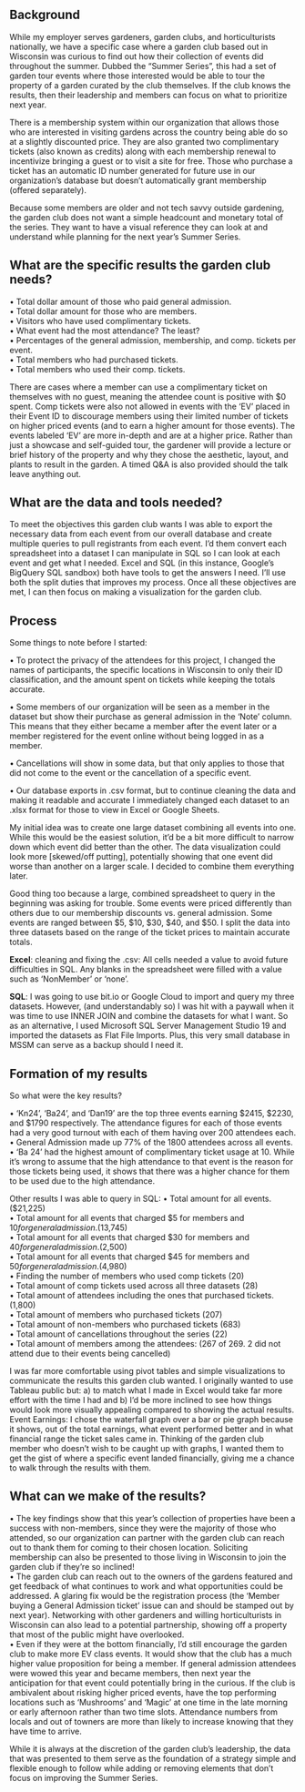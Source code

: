 Background
-
While my employer serves gardeners, garden clubs, and horticulturists nationally, we have a specific case where a garden club based out in Wisconsin was curious to find out how their collection of events did throughout the summer. Dubbed the “Summer Series”, this had a set of garden tour events where those interested would be able to tour the property of a garden curated by the club themselves. If the club knows the results, then their leadership and members can focus on what to prioritize next year. 

There is a membership system within our organization that allows those who are interested in visiting gardens across the country being able do so at a slightly discounted price. They are also granted two complimentary tickets (also known as credits) along with each membership renewal to incentivize bringing a guest or to visit a site for free. Those who purchase a ticket has an automatic ID number generated for future use in our organization’s database but doesn’t automatically grant membership (offered separately).  

Because some members are older and not tech savvy outside gardening, the garden club does not want a simple headcount and monetary total of the series. They want to have a visual reference they can look at and understand while planning for the next year’s Summer Series. 

What are the specific results the garden club needs?
---
•	Total dollar amount of those who paid general admission. </br>
•	Total dollar amount for those who are members. </br>
•	Visitors who have used complimentary tickets. </br>
•	What event had the most attendance? The least? </br>
•	Percentages of the general admission, membership, and comp. tickets per event.</br>
•	Total members who had purchased tickets.</br>
•	Total members who used their comp. tickets.</br>


There are cases where a member can use a complimentary ticket on themselves with no guest, meaning the attendee count is positive with $0 spent. Comp tickets were also not allowed in events with the ‘EV’ placed in their Event ID to discourage members using their limited number of tickets on higher priced events (and to earn a higher amount for those events).
The events labeled ‘EV’ are more in-depth and are at a higher price. Rather than just a showcase and self-guided tour, the gardener will provide a lecture or brief history of the property and why they chose the aesthetic, layout, and plants to result in the garden. A timed Q&A is also provided should the talk leave anything out. 
 

What are the data and tools needed?
---
To meet the objectives this garden club wants I was able to export the necessary data from each event from our overall database and create multiple queries to pull registrants from each event. I’d them convert each spreadsheet into a dataset I can manipulate in SQL so I can look at each event and get what I needed. Excel and SQL (in this instance, Google’s BigQuery SQL sandbox) both have tools to get the answers I need. I’ll use both the split duties that improves my process. Once all these objectives are met, I can then focus on making a visualization for the garden club.

Process
---
Some things to note before I started:</br>

•	To protect the privacy of the attendees for this project, I changed the names of participants, the specific locations in Wisconsin to only their ID classification, and the amount spent on tickets while keeping the totals accurate.</br>

•	Some members of our organization will be seen as a member in the dataset but show their purchase as general admission in the ‘Note’ column. This means that they either became a member after the event later or a member registered for the event online without being logged in as a member. </br>

•	Cancellations will show in some data, but that only applies to those that did not come to the event or the cancellation of a specific event.</br>

•	Our database exports in .csv format, but to continue cleaning the data and making it readable and accurate I immediately changed each dataset to an .xlsx format for those to view in Excel or Google Sheets. </br>


My initial idea was to create one large dataset combining all events into one. While this would be the easiest solution, it’d be a bit more difficult to narrow down which event did better than the other.  The data visualization could look more [skewed/off putting], potentially showing that one event did worse than another on a larger scale.  I decided to combine them everything later. 

Good thing too because a large, combined spreadsheet to query in the beginning was asking for trouble. Some events were priced differently than others due to our membership discounts vs. general admission. Some events are ranged between $5, $10, $30, $40, and $50. I split the data into three datasets based on the range of the ticket prices to maintain accurate totals.

<b>Excel</b>: cleaning and fixing the .csv: All cells needed a value to avoid future difficulties in SQL. Any blanks in the spreadsheet were filled with a value such as ‘NonMember’ or ‘none’.

 
<b>SQL</b>: I was going to use bit.io or Google Cloud to import and query my three datasets. However, (and understandably so) I was hit with a paywall when it was time to use INNER JOIN and combine the datasets for what I want. So as an alternative, I used Microsoft SQL Server Management Studio 19 and imported the datasets as Flat File Imports. Plus, this very small database in MSSM can serve as a backup should I need it.
 

Formation of my results 
---
So what were the key results?</br>

•	‘Kn24’, ‘Ba24’, and ‘Dan19’ are the top three events earning $2415, $2230, and $1790 respectively. The attendance figures for each of those events had a very good turnout with each of them having over 200 attendees each.</br>
•	General Admission made up 77% of the 1800 attendees across all events. </br>
•	‘Ba 24’ had the highest amount of complimentary ticket usage at 10. While it’s wrong to assume that the high attendance to that event is the reason for those tickets being used, it shows that there was a higher chance for them to be used due to the high attendance. </br>

Other results I was able to query in SQL:
•	Total amount for all events. ($21,225)</br>
•	Total amount for all events that charged $5 for members and $10 for general admission. ($13,745)</br>
•	Total amount for all events that charged $30 for members and $40 for general admission. ($2,500)</br>
•	Total amount for all events that charged $45 for members and $50 for general admission. ($4,980)</br>
•	Finding the number of members who used comp tickets (20)</br>
•	Total amount of comp tickets used across all three datasets (28)</br>
•	Total amount of attendees including the ones that purchased tickets. (1,800)</br>
•	Total amount of members who purchased tickets (207)</br>
•	Total amount of non-members who purchased tickets (683)</br>
•	Total amount of cancellations throughout the series (22)</br>
•	Total amount of members among the attendees:
(267 of 269. 2 did not attend due to their events being cancelled)</br>

  
I was far more comfortable using pivot tables and simple visualizations to communicate the results this garden club wanted. I originally wanted to use Tableau public but: a) to match what I made in Excel would take far more effort with the time I had and b) I’d be more inclined to see how things would look more visually appealing compared to showing the actual results. 
Event Earnings: I chose the waterfall graph over a bar or pie graph because it shows, out of the total earnings, what event performed better and in what financial range the ticket sales came in. Thinking of the garden club member who doesn’t wish to be caught up with graphs, I wanted them to get the gist of where a specific event landed financially, giving me a chance to walk through the results with them. 


What can we make of the results?
---
• The key findings show that this year’s collection of properties have been a success with non-members, since they were the majority of those who attended, so our organization can partner with the garden club can reach out to thank them for coming to their chosen location. Soliciting membership can also be presented to those living in Wisconsin to join the garden club if they’re so inclined!</br>
• The garden club can reach out to the owners of the gardens featured and get feedback of what continues to work and what opportunities could be addressed.  A glaring fix would be the registration process (the ‘Member buying a General Admission ticket’ issue can and should be stamped out by next year).  Networking with other gardeners and willing horticulturists in Wisconsin can also lead to a potential partnership, showing off a property that most of the public might have overlooked.</br> 
• Even if they were at the bottom financially, I’d still encourage the garden club to make more EV class events. It would show that the club has a much higher value proposition for being a member. If general admission attendees were wowed this year and became members, then next year the anticipation for that event could potentially bring in the curious. If the club is ambivalent about risking higher priced events, have the top performing locations such as ‘Mushrooms’ and ‘Magic’ at one time in the late morning or early afternoon rather than two time slots. Attendance numbers from locals and out of towners are more than likely to increase knowing that they have time to arrive.</br>

While it is always at the discretion of the garden club’s leadership, the data that was presented to them serve as the foundation of a strategy simple and flexible enough to follow while adding or removing elements that don’t focus on improving the Summer Series.</br>

